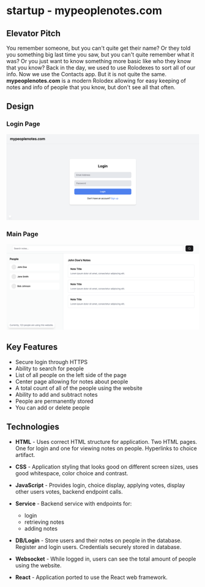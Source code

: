 # startup - mypeoplenotes.com

## Elevator Pitch
You remember someone, but you can't quite get their name? Or they told you something big last time you saw, but you can't quite remember what it was? Or you just want to know something more basic like who they know that you know? Back in the day, we used to use Rolodexes to sort all of our info. Now we use the Contacts app. But it is not quite the same. **mypeoplenotes.com** is a modern Rolodex allowing for easy keeping of notes and info of people that you know, but don't see all that often.

## Design

### Login Page
![login page](/Login%20Page.png)

### Main Page
![main and only page](/Basic%20Website%20Outline.png)

## Key Features
* Secure login through HTTPS
* Ability to search for people
* List of all people on the left side of the page
* Center page allowing for notes about people
* A total count of all of the people using the website
* Ability to add and subtract notes
* People are permanently stored
* You can add or delete people

## Technologies
* **HTML** - Uses correct HTML structure for application. Two HTML pages. One for login and one for viewing notes on people. Hyperlinks to choice artifact.

* **CSS** - Application styling that looks good on different screen sizes, uses good whitespace, color choice and contrast.

* **JavaScript** - Provides login, choice display, applying votes, display other users votes, backend endpoint calls.

* **Service** - Backend service with endpoints for:
    - login
    - retrieving notes
    - adding notes

* **DB/Login** - Store users and their notes on people in the database. Register and login users. Credentials securely stored in database.

* **Websocket** - While logged in, users can see the total amount of people using the website.

* **React** - Application ported to use the React web framework.


